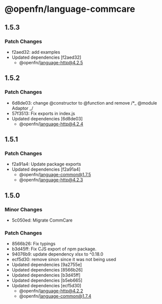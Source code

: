 # @openfn/language-commcare

## 1.5.3

### Patch Changes

- f2aed32: add examples
- Updated dependencies [f2aed32]
  - @openfn/language-http@4.2.5

## 1.5.2

### Patch Changes

- 6d8de03: change @constructor to @function and remove /\*_ @module Adaptor _/
- 57f3513: Fix exports in index.js
- Updated dependencies [6d8de03]
  - @openfn/language-http@4.2.4

## 1.5.1

### Patch Changes

- f2a91a4: Update package exports
- Updated dependencies [f2a91a4]
  - @openfn/language-common@1.7.5
  - @openfn/language-http@4.2.3

## 1.5.0

### Minor Changes

- 5c050ed: Migrate CommCare

### Patch Changes

- 8566b26: Fix typings
- b3d45ff: Fix CJS export of npm package.
- 94076b9: update dependency xlsx to ^0.18.0
- ecf5d30: remove sinon since it was not being used
- Updated dependencies [9a2755e]
- Updated dependencies [8566b26]
- Updated dependencies [b3d45ff]
- Updated dependencies [b5eb665]
- Updated dependencies [ecf5d30]
  - @openfn/language-http@4.2.2
  - @openfn/language-common@1.7.4
